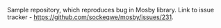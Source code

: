 Sample repository, which reproduces bug in Mosby library. Link to issue tracker - https://github.com/sockeqwe/mosby/issues/231.
